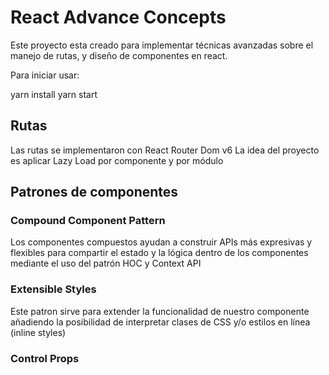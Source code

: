 # React Advance Concepts

Este proyecto esta creado para implementar técnicas avanzadas sobre el manejo de rutas, y diseño de componentes en react.

Para iniciar usar:

yarn install
yarn start
## Rutas

Las rutas se implementaron con React Router Dom v6
La idea del proyecto es aplicar Lazy Load por componente y por módulo

## Patrones de componentes

### Compound Component Pattern

Los componentes compuestos ayudan a construir APIs más expresivas y flexibles para compartir el estado y la lógica dentro de los componentes mediante el uso del patrón HOC y Context API

### Extensible Styles

Este patron sirve para extender la funcionalidad de nuestro componente añadiendo la posibilidad de interpretar clases de CSS y/o estilos en línea (inline styles)

### Control Props

